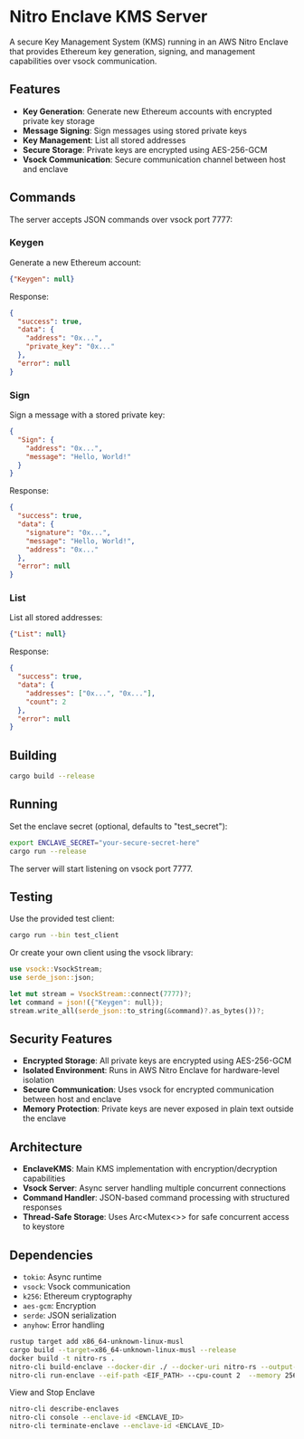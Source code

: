 # Nitro Enclave KMS Server

A secure Key Management System (KMS) running in an AWS Nitro Enclave that provides Ethereum key generation, signing, and management capabilities over vsock communication.

## Features

- **Key Generation**: Generate new Ethereum accounts with encrypted private key storage
- **Message Signing**: Sign messages using stored private keys
- **Key Management**: List all stored addresses
- **Secure Storage**: Private keys are encrypted using AES-256-GCM
- **Vsock Communication**: Secure communication channel between host and enclave

## Commands

The server accepts JSON commands over vsock port 7777:

### Keygen
Generate a new Ethereum account:
```json
{"Keygen": null}
```

Response:
```json
{
  "success": true,
  "data": {
    "address": "0x...",
    "private_key": "0x..."
  },
  "error": null
}
```

### Sign
Sign a message with a stored private key:
```json
{
  "Sign": {
    "address": "0x...",
    "message": "Hello, World!"
  }
}
```

Response:
```json
{
  "success": true,
  "data": {
    "signature": "0x...",
    "message": "Hello, World!",
    "address": "0x..."
  },
  "error": null
}
```

### List
List all stored addresses:
```json
{"List": null}
```

Response:
```json
{
  "success": true,
  "data": {
    "addresses": ["0x...", "0x..."],
    "count": 2
  },
  "error": null
}
```

## Building

```bash
cargo build --release
```

## Running

Set the enclave secret (optional, defaults to "test_secret"):
```bash
export ENCLAVE_SECRET="your-secure-secret-here"
cargo run --release
```

The server will start listening on vsock port 7777.

## Testing

Use the provided test client:
```bash
cargo run --bin test_client
```

Or create your own client using the vsock library:
```rust
use vsock::VsockStream;
use serde_json::json;

let mut stream = VsockStream::connect(7777)?;
let command = json!({"Keygen": null});
stream.write_all(serde_json::to_string(&command)?.as_bytes())?;
```

## Security Features

- **Encrypted Storage**: All private keys are encrypted using AES-256-GCM
- **Isolated Environment**: Runs in AWS Nitro Enclave for hardware-level isolation
- **Secure Communication**: Uses vsock for encrypted communication between host and enclave
- **Memory Protection**: Private keys are never exposed in plain text outside the enclave

## Architecture

- **EnclaveKMS**: Main KMS implementation with encryption/decryption capabilities
- **Vsock Server**: Async server handling multiple concurrent connections
- **Command Handler**: JSON-based command processing with structured responses
- **Thread-Safe Storage**: Uses Arc<Mutex<>> for safe concurrent access to keystore

## Dependencies

- `tokio`: Async runtime
- `vsock`: Vsock communication
- `k256`: Ethereum cryptography
- `aes-gcm`: Encryption
- `serde`: JSON serialization
- `anyhow`: Error handling

```bash
rustup target add x86_64-unknown-linux-musl
cargo build --target=x86_64-unknown-linux-musl --release
docker build -t nitro-rs .
nitro-cli build-enclave --docker-dir ./ --docker-uri nitro-rs --output-file nitro-rs.eif
nitro-cli run-enclave --eif-path <EIF_PATH> --cpu-count 2  --memory 256 --debug-mode
```

View and Stop Enclave
```bash
nitro-cli describe-enclaves
nitro-cli console --enclave-id <ENCLAVE_ID>
nitro-cli terminate-enclave --enclave-id <ENCLAVE_ID>
```



